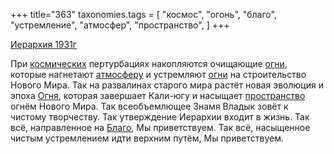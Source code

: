 +++
title="363"
taxonomies.tags = [
 "космос",
 "огонь",
 "благо",
 "устремление",
 "атмосфер",
 "пространство",
]
+++

[Иерархия 1931г](/agni/1931)

При [космических](/tags/космос) пертурбациях накопляются очищающие [огни](/tags/огонь), которые нагнетают [атмосферу](/tags/атмосфер) и устремляют [огни](/tags/огонь) на строительство Нового Мира. Так на развалинах старого мира растёт новая эволюция и эпоха [Огня](/tags/огонь), которая завершает Кали-югу и насыщает [пространство](/tags/пространство) огнём Нового Мира. Так всеобъемлющее Знамя Владык зовёт к чистому творчеству. Так утверждение Иерархии входит в жизнь. Так всё, направленное на [Благо](/tags/благо), Мы приветствуем. Так всё, насыщенное чистым устремлением идти верхним путём, Мы приветствуем.   

